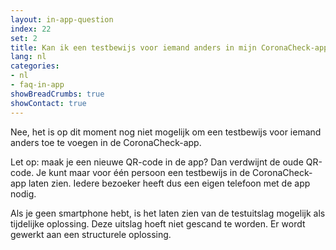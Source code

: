 ```yaml
---
layout: in-app-question
index: 22
set: 2
title: Kan ik een testbewijs voor iemand anders in mijn CoronaCheck-app toevoegen?
lang: nl
categories:
- nl
- faq-in-app
showBreadCrumbs: true
showContact: true
---
```

Nee, het is op dit moment nog niet mogelijk om een testbewijs voor iemand anders toe te voegen in de CoronaCheck-app.

Let op: maak je een nieuwe QR-code in de app? Dan verdwijnt de oude QR-code. Je kunt maar voor één persoon een testbewijs in de CoronaCheck-app laten zien. Iedere bezoeker heeft dus een eigen telefoon met de app nodig.

Als je geen smartphone hebt, is het laten zien van de testuitslag mogelijk als tijdelijke oplossing. Deze uitslag hoeft niet gescand te worden. Er wordt gewerkt aan een structurele oplossing.
